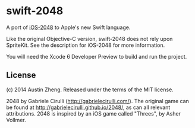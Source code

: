 swift-2048
==========

A port of [iOS-2048](https://github.com/austinzheng/iOS-2048) to Apple's new Swift language.

Like the original Objective-C version, swift-2048 does not rely upon SpriteKit. See the description for iOS-2048 for more information.

You will need the Xcode 6 Developer Preview to build and run the project.

License
-------
(c) 2014 Austin Zheng. Released under the terms of the MIT license.

2048 by Gabriele Cirulli (http://gabrielecirulli.com/). The original game can be found at http://gabrielecirulli.github.io/2048/, as can all relevant attributions. 2048 is inspired by an iOS game called "Threes", by Asher Vollmer.

